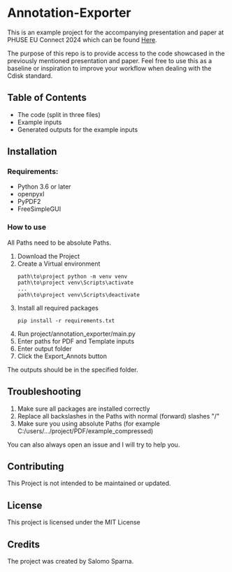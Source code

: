 # Annotation-Exporter
This is an example project for the accompanying presentation and paper at PHUSE EU Connect 2024 which can be found [Here]().

The purpose of this repo is to provide access to the code showcased in the previously mentioned presentation and paper. Feel free to use this as a baseline or inspiration to improve your workflow when dealing with the Cdisk standard.

## Table of Contents

- The code (split in three files)
- Example inputs
- Generated outputs for the example inputs

## Installation

### Requirements:
- Python 3.6 or later
- openpyxl
- PyPDF2
- FreeSimpleGUI

### How to use 
All Paths need to be absolute Paths.
1. Download the Project
2. Create a Virtual environment
    ```{batch}
    path\to\project python -m venv venv
    path\to\project venv\Scripts\activate
    ...
    path\to\project venv\Scripts\deactivate
    ```
3. Install all required packages 
    ```{python}
    pip install -r requirements.txt
    ```
4. Run project/annotation_exporter/main.py
5. Enter paths for PDF and Template inputs
6. Enter output folder
7. Click the Export_Annots button

The outputs should be in the specified folder.

## Troubleshooting

1. Make sure all packages are installed correctly
2. Replace all backslashes in the Paths with normal (forward) slashes "/"
3. Make sure you using absolute Paths (for example C:/users/.../project/PDF/example_compressed)

You can also always open an issue and I will try to help you.

## Contributing
This Project is not intended to be maintained or updated.

## License
This project is licensed under the MIT License

## Credits
The project was created by Salomo Sparna.